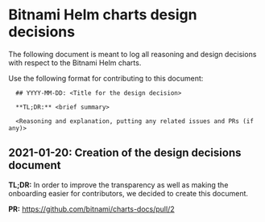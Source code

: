 # Bitnami Helm charts design decisions

The following document is meant to log all reasoning and design decisions with respect to the Bitnami Helm charts.

Use the following format for contributing to this document:

```
  ## YYYY-MM-DD: <Title for the design decision>

  **TL;DR:** <brief summary> 

  <Reasoning and explanation, putting any related issues and PRs (if any)>
```

## 2021-01-20: Creation of the design decisions document

**TL;DR:** In order to improve the transparency as well as making the onboarding easier for contributors, we decided to create this document.

**PR:** https://github.com/bitnami/charts-docs/pull/2
